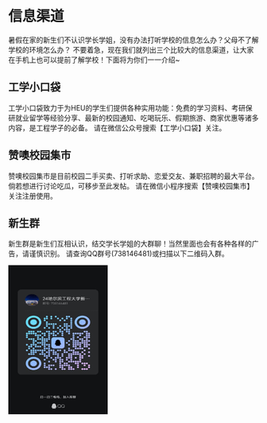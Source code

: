 # **信息渠道**
 暑假在家的新生们不认识学长学姐，没有办法打听学校的信息怎么办？父母不了解学校的环境怎么办？
 不要着急，现在我们就列出三个比较大的信息渠道，让大家在手机上也可以提前了解学校！下面将为你们一一介绍~

## **工学小口袋**
 工学小口袋致力于为HEU的学生们提供各种实用功能：免费的学习资料、考研保研就业留学等经验分享、最新的校园通知、吃喝玩乐、假期旅游、商家优惠等诸多内容，是工程学子的必备。
 请在微信公众号搜索【工学小口袋】关注。

## **赞噢校园集市**
 赞噢校园集市是目前校园二手买卖、打听求助、恋爱交友、兼职招聘的最大平台。倘若想进行讨论吃瓜，可移步至此发帖。
 请在微信小程序搜索【赞噢校园集市】关注注册使用。

## **新生群**
 新生群是新生们互相认识，结交学长学姐的大群聊！当然里面也会有各种各样的广告，请谨慎识别。
 请查询QQ群号(738146481)或扫描以下二维码入群。  

 <img src="images/QQxsqun.jpg" alt="Wechat" width="200" height="300"> 